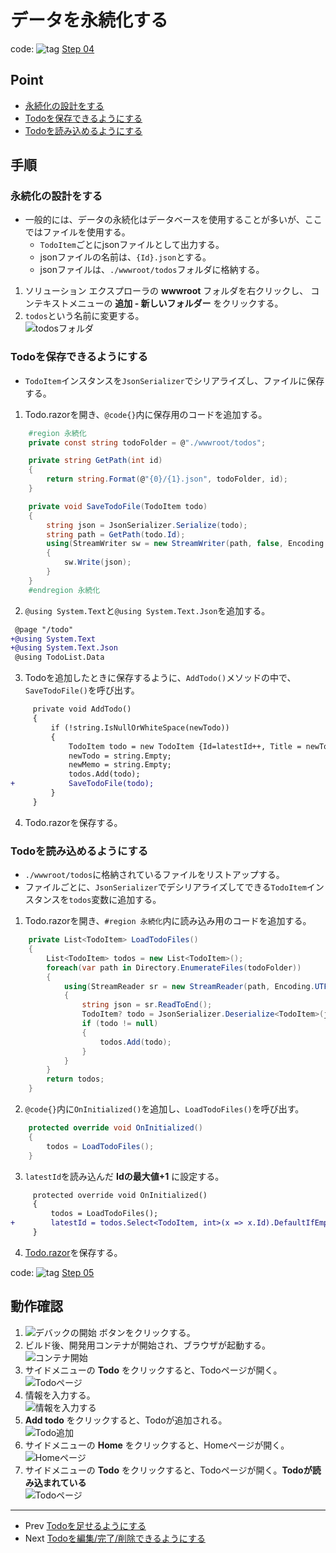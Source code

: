 # データを永続化する
code: ![tag](../Images/tag.png) [Step 04](https://github.com/04100149/TodoList/tree/step04)

## Point
- [永続化の設計をする](#%E6%B0%B8%E7%B6%9A%E5%8C%96%E3%81%AE%E8%A8%AD%E8%A8%88%E3%82%92%E3%81%99%E3%82%8B)
- [Todoを保存できるようにする](#todo%E3%82%92%E4%BF%9D%E5%AD%98%E3%81%A7%E3%81%8D%E3%82%8B%E3%82%88%E3%81%86%E3%81%AB%E3%81%99%E3%82%8B)
- [Todoを読み込めるようにする](#todo%E3%82%92%E8%AA%AD%E3%81%BF%E8%BE%BC%E3%82%81%E3%82%8B%E3%82%88%E3%81%86%E3%81%AB%E3%81%99%E3%82%8B)

## 手順
### 永続化の設計をする
- 一般的には、データの永続化はデータベースを使用することが多いが、ここではファイルを使用する。
  - `TodoItem`ごとにjsonファイルとして出力する。
  - jsonファイルの名前は、`{Id}.json`とする。
  - jsonファイルは、`./wwwroot/todos`フォルダに格納する。
1. ソリューション エクスプローラの **wwwroot** フォルダを右クリックし、 コンテキストメニューの **追加 - 新しいフォルダー** をクリックする。
1. `todos`という名前に変更する。  
![todosフォルダ](../Images/persistence-1.png)
### Todoを保存できるようにする
- `TodoItem`インスタンスを`JsonSerializer`でシリアライズし、ファイルに保存する。
1. Todo.razorを開き、`@code{}`内に保存用のコードを追加する。
```C#
    #region 永続化
    private const string todoFolder = @"./wwwroot/todos";

    private string GetPath(int id)
    {
        return string.Format(@"{0}/{1}.json", todoFolder, id);        
    }

    private void SaveTodoFile(TodoItem todo)
    {
        string json = JsonSerializer.Serialize(todo);
        string path = GetPath(todo.Id);
        using(StreamWriter sw = new StreamWriter(path, false, Encoding.UTF8))
        {
            sw.Write(json);
        }
    }
    #endregion 永続化
```
2. `@using System.Text`と`@using System.Text.Json`を追加する。
```diff
 @page "/todo"
+@using System.Text
+@using System.Text.Json
 @using TodoList.Data
```
3. Todoを追加したときに保存するように、`AddTodo()`メソッドの中で、`SaveTodoFile()`を呼び出す。
```diff
     private void AddTodo()
     {
         if (!string.IsNullOrWhiteSpace(newTodo))
         {
             TodoItem todo = new TodoItem {Id=latestId++, Title = newTodo, TargetDate = newDate, Memo=newMemo };
             newTodo = string.Empty;
             newMemo = string.Empty;
             todos.Add(todo);
+            SaveTodoFile(todo);
         }
     }
```
4. Todo.razorを保存する。
### Todoを読み込めるようにする
- `./wwwroot/todos`に格納されているファイルをリストアップする。
- ファイルごとに、`JsonSerializer`でデシリアライズしてできる`TodoItem`インスタンスを`todos`変数に追加する。
1. Todo.razorを開き、`#region 永続化`内に読み込み用のコードを追加する。
```C#
    private List<TodoItem> LoadTodoFiles()
    {
        List<TodoItem> todos = new List<TodoItem>();
        foreach(var path in Directory.EnumerateFiles(todoFolder))
        {
            using(StreamReader sr = new StreamReader(path, Encoding.UTF8))
            {
                string json = sr.ReadToEnd();
                TodoItem? todo = JsonSerializer.Deserialize<TodoItem>(json);
                if (todo != null)
                {
                    todos.Add(todo);
                }
            }
        }
        return todos;
    }
```
2. `@code{}`内に`OnInitialized()`を追加し、`LoadTodoFiles()`を呼び出す。
```C#
    protected override void OnInitialized()
    {
        todos = LoadTodoFiles();
    }
```
3. `latestId`を読み込んだ **Idの最大値+1** に設定する。
```diff
     protected override void OnInitialized()
     {
         todos = LoadTodoFiles();
+        latestId = todos.Select<TodoItem, int>(x => x.Id).DefaultIfEmpty().Max() + 1;
     }
```
4. [Todo.razor](https://github.com/04100149/TodoList/blob/step05/TodoList/Pages/Todo.razor)を保存する。

code: ![tag](../Images/tag.png) [Step 05](https://github.com/04100149/TodoList/tree/step05)

## 動作確認
1. ![デバックの開始](../Images/NewProject-6.png) ボタンをクリックする。  
1. ビルド後、開発用コンテナが開始され、ブラウザが起動する。  
![コンテナ開始](../Images/persistence-2.png)
1. サイドメニューの **Todo** をクリックすると、Todoページが開く。    
![Todoページ](../Images/persistence-3.png)
1. 情報を入力する。    
![情報を入力する](../Images/persistence-4.png)
1. **Add todo** をクリックすると、Todoが追加される。    
![Todo追加](../Images/persistence-5.png)
1. サイドメニューの **Home** をクリックすると、Homeページが開く。    
![Homeページ](../Images/persistence-6.png)
1. サイドメニューの **Todo** をクリックすると、Todoページが開く。**Todoが読み込まれている**    
![Todoページ](../Images/persistence-7.png)

***
- Prev [Todoを足せるようにする](0005addtodo.md)
- Next [Todoを編集/完了/削除できるようにする](0007editremove.md)

